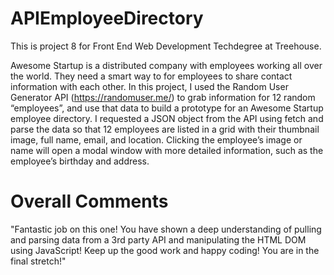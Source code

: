# APIEmployeeDirectory

This is project 8 for Front End Web Development Techdegree at Treehouse.

Awesome Startup is a distributed company with employees working all over the world. They need a smart way to for employees to share contact information with each other. In this project, I used the Random User Generator API (https://randomuser.me/) to grab information for 12 random “employees”, and use that data to build a prototype for an Awesome Startup employee directory. I requested a JSON object from the API using fetch and parse the data so that 12 employees are listed in a grid with their thumbnail image, full name, email, and location. Clicking the employee’s image or name will open a modal window with more detailed information, such as the employee’s birthday and address.


# Overall Comments
"Fantastic job on this one! You have shown a deep understanding of pulling and parsing data from a 3rd party API and manipulating the HTML DOM using JavaScript! Keep up the good work and happy coding! You are in the final stretch!"
